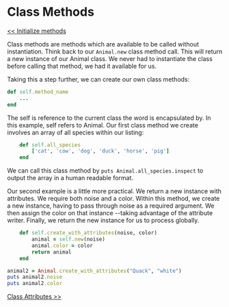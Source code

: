 Class Methods
=============

[<< Initialize methods](https://github.com/KLVTZ/Ruby-Essentials/blob/master/notes/Chapter_06:%20Classes/06.initialize_methods.md)

Class methods are methods which are available to be called without
instantiation. Think back to our `Animal.new` class method call. This will
return a new instance of our Animal class. We never had to instantiate the class
before calling that method, we had it available for us.

Taking this a step further, we can create our own class methods:
```ruby
def self.method_name
	...
end
```
The self is reference to the current class the word is encapsulated by. In this
example, self refers to Animal. Our first class method we create involves an
array of all species within our listing:

```ruby
	def self.all_species 
		['cat', 'cow', 'dog', 'duck', 'horse', 'pig']
	end
```

We can call this class method by `puts Animal.all_species.inspect` to output the
array in a human readable format.

Our second example is a little more practical. We return a new instance with
attributes. We require both noise and a color. Within this method, we create a
new instance, having to pass through noise as a required argument. We then
assign the color on that instance --taking advantage of the attribute writer.
Finally, we return the new instance for us to process globally.

```ruby
	def self.create_with_attributes(noise, color)
		animal = self.new(noise)
		animal.color = color
		return animal
	end

animal2 = Animal.create_with_attributes("Quack", "white")
puts animal2.noise
puts animal2.color
```
[Class Attributes >>](https://github.com/KLVTZ/Ruby-Essentials/blob/master/notes/Chapter_06:%20Classes/08.class_attributes.md)
